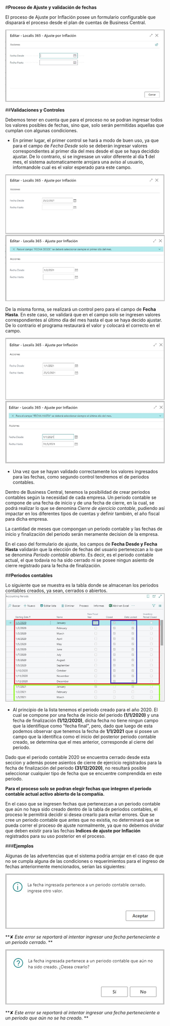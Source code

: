 #**Proceso de Ajuste y validación de fechas**

El proceso de Ajuste por Inflación posee un formulario configurable que disparará el proceso desde el plan de cuentas de Business Central.

![Screenshot](img/Proceso/ventanaajuste.jpg)

##**Validaciones y Controles**

Debemos tener en cuenta que para el proceso no se podran ingresar todos los valores posibles de fechas, sino que, solo serán permitidas aquellas que cumplan con algunas condiciones.

- En primer lugar, el primer control se hará a modo de buen uso, ya que para el campo de *Fecha Desde* solo se deberán ingresar valores correspondientes al primer día del mes
desde el que se haya decidido ajustar. De lo contrario, si se ingresase un valor diferente al día **1** del mes, el sistema automaticamente arrojara una aviso al usuario,
informandole cual es el valor esperado para este campo.

![Screenshot](img/ValidacionesFechas/fechadesdecontrol.jpg)
![Screenshot](img/ValidacionesFechas/fechadesdecontrol2.jpg)

De la misma forma, se realizará un control pero para el campo de **Fecha Hasta**. En este caso, se validará que en el campo solo se ingresen valores correspondientes al último
día del mes hasta el que se haya decido ajustar. De lo contrario el programa restaurará el valor y colocará el correcto en el campo.

![Screenshot](img/ValidacionesFechas/fechadesdecontrol3.jpg)
![Screenshot](img/ValidacionesFechas/fechadesdecontrol4.jpg)

- Una vez que se hayan validado correctamente los valores ingresados para las fechas, como segundo control tendremos el de periodos contables.

Dentro de Business Central, tenemos la posibilidad de crear periodos contables según la necesidad de cada empresa.
Un periodo contable se compone de una fecha de inicio y de una fecha de cierre, en la cual, se podrá realizar lo que se denomina *Cierre de ejercicio contable*, pudiendo
así impactar en los diferentes tipos de cuentas y definir también, el año fiscal para dicha empresa.

La cantidad de meses que compongan un periodo contable y las fechas de inicio y finalización del periodo serán meramente decision de la empresa. 

En el caso del formulario de ajuste, los campos de **Fecha Desde y Fecha Hasta** validarán que la elección de fechas del usuario pertenezcan a lo que se denomina
*Periodo contable abierto*. Es decir, es el periodo contable actual, el que todavia no ha sido cerrado ni se posee ningun asiento de cierre registrado para la fecha de finalización.


##**Periodos contables**

Lo siguiente que se muestra es la tabla donde se almacenan los periodos contables creados, ya sean, cerrados o abiertos.
![Screenshot](img/ValidacionesFechas/PeriodosContables.jpg)

- Al principio de la lista tenemos el periodo creado para el año 2020. El cual se compone por una fecha de inicio del periodo **(1/1/2020)** y una fecha de finalización 
**(1/12/2020)**, dicha fecha no tiene ningun campo que la identifique como "fecha final", pero, dado que luego de esta podemos observar que tenemos la fecha de **1/1/2021**
que si posee un campo que la identifica como el inicio del posterior periodo contable creado, se determina que el mes anterior, corresponde al cierre del periodo.

Dado que el periodo contable 2020 se encuentra cerrado desde esta seccion y además posee asientos de cierre de ejercicio registrados para la fecha de finalización del periodo
**(31/12/2020)**, no resultará posible seleccionar cualquier tipo de fecha que se encuentre comprendida en este periodo. 

**Para el proceso solo se podran elegir fechas que integren el periodo contable actual activo abierto de la compañia.**

En el caso que se ingresen fechas que pertenezcan a un periodo contable que aún no haya sido creado dentro de la tabla de periodos contables, el proceso le permitirá
decidir si desea crearlo para evitar errores. Que se cree un periodo contable que antes que no existia, no determinará que se pueda correr el proceso de ajuste normalmente,
ya que no debemos olvidar que deben existir para las fechas **Indices de ajuste por Inflación** registrados para su uso posterior en el proceso.


###**Ejemplos**

Algunas de las advertencias que el sistema podria arrojar en el caso de que no se cumpla alguna de las condiciones o requerimientos para el ingreso de fechas anteriormente
mencionados, serian las siguientes:

![Screenshot](img/ValidacionesFechas/error1.jpg)

**✘ *Este error se reportará al intentar ingresar una fecha perteneciente a un periodo cerrado.* **


![Screenshot](img/ValidacionesFechas/error2.jpg)

**✘ *Este error se reportará al intentar ingresar una fecha perteneciente a un periodo que aún no se ha creado.* **